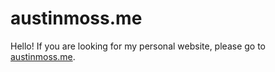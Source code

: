 # austinmoss.me

Hello! If you are looking for my personal website, please go to [austinmoss.me](austinmoss.me).
